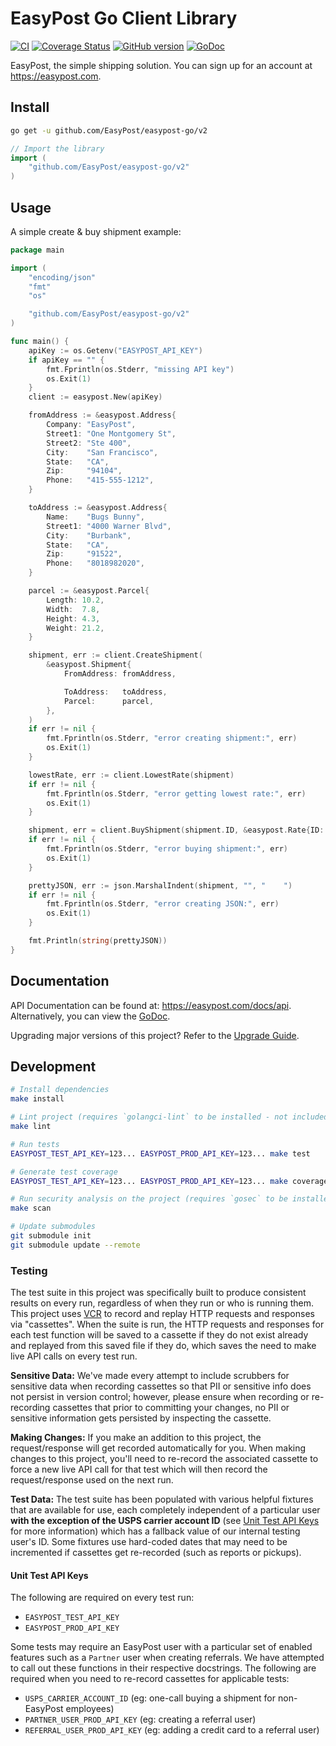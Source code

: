 # EasyPost Go Client Library

[![CI](https://github.com/EasyPost/easypost-go/workflows/CI/badge.svg)](https://github.com/EasyPost/easypost-go/actions?query=workflow%3ACI)
[![Coverage Status](https://coveralls.io/repos/github/EasyPost/easypost-go/badge.svg?branch=master)](https://coveralls.io/github/EasyPost/easypost-go?branch=master)
[![GitHub version](https://badge.fury.io/gh/EasyPost%2Feasypost-go.svg)](https://badge.fury.io/gh/EasyPost%2Feasypost-go)
[![GoDoc](https://godoc.org/github.com/EasyPost/easypost-go?status.svg)](https://pkg.go.dev/github.com/EasyPost/easypost-go)

EasyPost, the simple shipping solution. You can sign up for an account at <https://easypost.com>.

## Install

```bash
go get -u github.com/EasyPost/easypost-go/v2
```

```go
// Import the library
import (
    "github.com/EasyPost/easypost-go/v2"
)
```

## Usage

A simple create & buy shipment example:

```go
package main

import (
    "encoding/json"
    "fmt"
    "os"

    "github.com/EasyPost/easypost-go/v2"
)

func main() {
    apiKey := os.Getenv("EASYPOST_API_KEY")
    if apiKey == "" {
        fmt.Fprintln(os.Stderr, "missing API key")
        os.Exit(1)
    }
    client := easypost.New(apiKey)

    fromAddress := &easypost.Address{
        Company: "EasyPost",
        Street1: "One Montgomery St",
        Street2: "Ste 400",
        City:    "San Francisco",
        State:   "CA",
        Zip:     "94104",
        Phone:   "415-555-1212",
    }

    toAddress := &easypost.Address{
        Name:    "Bugs Bunny",
        Street1: "4000 Warner Blvd",
        City:    "Burbank",
        State:   "CA",
        Zip:     "91522",
        Phone:   "8018982020",
    }

    parcel := &easypost.Parcel{
        Length: 10.2,
        Width:  7.8,
        Height: 4.3,
        Weight: 21.2,
    }

    shipment, err := client.CreateShipment(
        &easypost.Shipment{
            FromAddress: fromAddress,

            ToAddress:   toAddress,
            Parcel:      parcel,
        },
    )
    if err != nil {
        fmt.Fprintln(os.Stderr, "error creating shipment:", err)
        os.Exit(1)
    }

    lowestRate, err := client.LowestRate(shipment)
    if err != nil {
        fmt.Fprintln(os.Stderr, "error getting lowest rate:", err)
        os.Exit(1)
    }

    shipment, err = client.BuyShipment(shipment.ID, &easypost.Rate{ID: lowestRate.ID}, "")
    if err != nil {
        fmt.Fprintln(os.Stderr, "error buying shipment:", err)
        os.Exit(1)
    }

    prettyJSON, err := json.MarshalIndent(shipment, "", "    ")
    if err != nil {
        fmt.Fprintln(os.Stderr, "error creating JSON:", err)
        os.Exit(1)
    }

    fmt.Println(string(prettyJSON))
}
```

## Documentation

API Documentation can be found at: <https://easypost.com/docs/api>. Alternatively, you can view the [GoDoc](https://pkg.go.dev/github.com/EasyPost/easypost-go).

Upgrading major versions of this project? Refer to the [Upgrade Guide](UPGRADE_GUIDE.md).

## Development

```bash
# Install dependencies
make install

# Lint project (requires `golangci-lint` to be installed - not included)
make lint

# Run tests
EASYPOST_TEST_API_KEY=123... EASYPOST_PROD_API_KEY=123... make test

# Generate test coverage
EASYPOST_TEST_API_KEY=123... EASYPOST_PROD_API_KEY=123... make coverage

# Run security analysis on the project (requires `gosec` to be installed - not included)
make scan

# Update submodules
git submodule init
git submodule update --remote
```

### Testing

The test suite in this project was specifically built to produce consistent results on every run, regardless of when they run or who is running them. This project uses [VCR](https://github.com/dnaeon/go-vcr) to record and replay HTTP requests and responses via "cassettes". When the suite is run, the HTTP requests and responses for each test function will be saved to a cassette if they do not exist already and replayed from this saved file if they do, which saves the need to make live API calls on every test run.

**Sensitive Data:** We've made every attempt to include scrubbers for sensitive data when recording cassettes so that PII or sensitive info does not persist in version control; however, please ensure when recording or re-recording cassettes that prior to committing your changes, no PII or sensitive information gets persisted by inspecting the cassette.

**Making Changes:** If you make an addition to this project, the request/response will get recorded automatically for you. When making changes to this project, you'll need to re-record the associated cassette to force a new live API call for that test which will then record the request/response used on the next run.

**Test Data:** The test suite has been populated with various helpful fixtures that are available for use, each completely independent of a particular user **with the exception of the USPS carrier account ID** (see [Unit Test API Keys](#unit-test-api-keys) for more information) which has a fallback value of our internal testing user's ID. Some fixtures use hard-coded dates that may need to be incremented if cassettes get re-recorded (such as reports or pickups).

#### Unit Test API Keys

The following are required on every test run:

- `EASYPOST_TEST_API_KEY`
- `EASYPOST_PROD_API_KEY`

Some tests may require an EasyPost user with a particular set of enabled features such as a `Partner` user when creating referrals. We have attempted to call out these functions in their respective docstrings. The following are required when you need to re-record cassettes for applicable tests:

- `USPS_CARRIER_ACCOUNT_ID` (eg: one-call buying a shipment for non-EasyPost employees)
- `PARTNER_USER_PROD_API_KEY` (eg: creating a referral user)
- `REFERRAL_USER_PROD_API_KEY` (eg: adding a credit card to a referral user)
